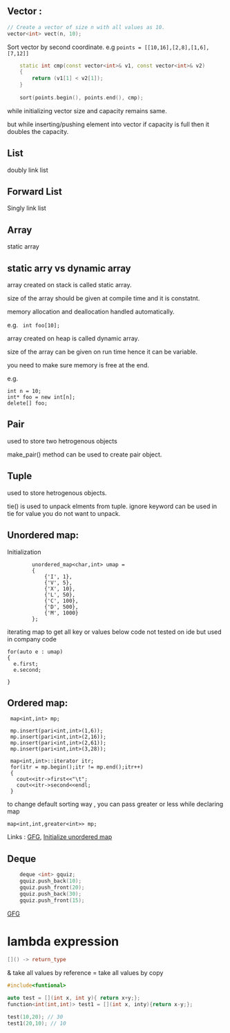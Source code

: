 ## Vector : 
 ``` c++
 // Create a vector of size n with all values as 10.
 vector<int> vect(n, 10);
```

Sort vector by second coordinate. e.g ``` points = [[10,16],[2,8],[1,6],[7,12]] ```
``` c++
    static int cmp(const vector<int>& v1, const vector<int>& v2)
    {
        return (v1[1] < v2[1]);
    }
    
    sort(points.begin(), points.end(), cmp);
```

while initializing vector size and capacity remains same.

but while inserting/pushing element into vector if capacity is full then it doubles the capacity.

## List

doubly link list 

## Forward List
Singly link list

## Array

static array

## static arry vs dynamic array
array created on stack is called static array.

size of the array should be given at compile time and it is constatnt.

memory allocation and deallocation handled automatically.

e.g. ``` int foo[10];```


array created on heap is called dynamic array.

size of the array can be given on run time hence it can be variable.

you need to make sure memory is free at the end.

e.g. 
``` 
int n = 10;
int* foo = new int[n];
delete[] foo;
```
## Pair
used to store two hetrogenous objects

make_pair() method can be used to create pair object.

## Tuple
used to store hetrogenous objects.

tie() is used to unpack elments from tuple.
ignore keyword can be used in tie for value you do not want to unpack.


## Unordered map:
Initialization
```
        unordered_map<char,int> umap = 
        {
            {'I', 1},
            {'V', 5},
            {'X', 10},
            {'L', 50},
            {'C', 100},
            {'D', 500},
            {'M', 1000}
        };
```

iterating map to get all key or values
below code not tested on ide but used in company code
```
for(auto e : umap)
{
  e.first;
  e.second;

}
```

## Ordered map:
```
 map<int,int> mp;
 
 mp.insert(pari<int,int>(1,6));
 mp.insert(pari<int,int>(2,16));
 mp.insert(pari<int,int>(2,61));
 mp.insert(pari<int,int>(3,28));
 
 map<int,int>::iterator itr;
 for(itr = mp.begin();itr != mp.end();itr++)
 {
   cout<<itr->first<<"\t";
   cout<<itr->second<<endl;
 }
```

to change default sorting way , you can pass greater<int> or less<int> while declaring map
 
 ```
 map<int,int,greater<int>> mp;
 
 ```

Links :
[GFG](https://www.geeksforgeeks.org/unordered_map-in-cpp-stl/),
[Initialize unordered map](https://iq.opengenus.org/different-ways-to-initialize-unordered-map-in-cpp/)

## Deque
``` c++
    deque <int> gquiz;
    gquiz.push_back(10);
    gquiz.push_front(20);
    gquiz.push_back(30);
    gquiz.push_front(15);
 ```
[GFG](https://www.geeksforgeeks.org/deque-cpp-stl/)

# lambda expression
``` c++
[]() -> return_type
```
& take all values by reference
= take all values by copy

``` c++
#include<funtional>

auto test = [](int x, int y){ return x+y;};
function<int(int,int)> test1 = [](int x, inty){return x-y;};

test(10,20); // 30
test1(20,10); // 10


```

